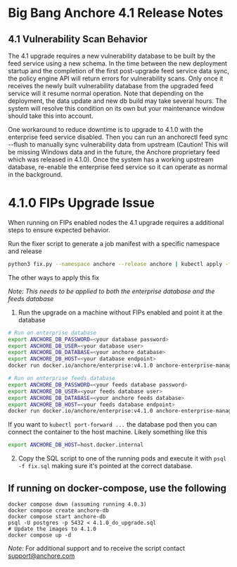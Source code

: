 # Big Bang Anchore 4.1 Release Notes

## 4.1 Vulnerability Scan Behavior

The 4.1 upgrade requires a new vulnerability database to be built by the feed service using a new schema. In the time between the new deployment startup and the completion of the first post-upgrade feed service data sync, the policy engine API will return errors for vulnerability scans. Only once it receives the newly built vulnerability database from the upgraded feed service will it resume normal operation. Note that depending on the deployment, the data update and new db build may take several hours. The system will resolve this condition on its own but your maintenance window should take this into account.

One workaround to reduce downtime is to upgrade to 4.1.0 with the enterprise feed service disabled. Then you can run an anchorectl feed sync --flush to manually sync vulnerability data from upstream (Caution! This will be missing Windows data and in the future, the Anchore proprietary feed which was released in 4.1.0). Once the system has a working upstream database, re-enable the enterprise feed service so it can operate as normal in the background.

# 4.1.0 FIPs Upgrade Issue

When running on FIPs enabled nodes the 4.1 upgrade requires a additional steps to ensure expected behavior.

Run the fixer script to generate a job manifest with a specific namespace and release

```sh
python3 fix.py --namespace anchore --release anchore | kubectl apply -f -
```

The other ways to apply this fix

*Note: This needs to be applied to both the enterprise database and the feeds database*

1. Run the upgrade on a machine without FIPs enabled and point it at the database

```sh
# Run on enterprise database
export ANCHORE_DB_PASSWORD=<your database password>
export ANCHORE_DB_USER=<your database user>
export ANCHORE_DB_DATABASE=<your anchore database>
export ANCHORE_DB_HOST=<your database endpoint>
docker run docker.io/anchore/enterprise:v4.1.0 anchore-enterprise-manager db --db-connect postgresql://"${ANCHORE_DB_USER}":"${ANCHORE_DB_PASSWORD}"@"${ANCHORE_DB_HOST}"/"${ANCHORE_DB_NAME}" upgrade --dontask;

# Run on enterprise feeds database
export ANCHORE_DB_PASSWORD=<your feeds database password>
export ANCHORE_DB_USER=<your feeds database user>
export ANCHORE_DB_DATABASE=<your anchore feeds database>
export ANCHORE_DB_HOST=<your feeds database endpoint>
docker run docker.io/anchore/enterprise:v4.1.0 anchore-enterprise-manager db --db-connect postgresql://"${ANCHORE_DB_USER}":"${ANCHORE_DB_PASSWORD}"@"${ANCHORE_DB_HOST}"/"${ANCHORE_DB_NAME}" upgrade --dontask;
```

If you want to `kubectl port-forward ...` the database pod then you can connect the container to the host machine. Likely something like this
```sh
export ANCHORE_DB_HOST=host.docker.internal
```

2. Copy the SQL script to one of the running pods and execute it with `psql -f fix.sql` making sure it's pointed at the correct database.


## If running on docker-compose, use the following
```
docker compose down (assuming running 4.0.3)
docker compose create anchore-db
docker compose start anchore-db
psql -U postgres -p 5432 < 4.1.0_do_upgrade.sql
# Update the images to 4.1.0
docker compose up -d
```

*Note:* For additional support and to receive the script contact support@anchore.com
